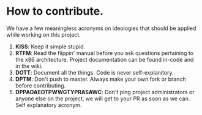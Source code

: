 # How to contribute.
We have a few meaningless acronyms on ideologies that should be applied while working on this project.

1. **KISS**: Keep it simple stupid.
2. **RTFM**: Read the flippin' manual before you ask questions pertaining to the x86 architecture. Project documentation can be found in-code and in the wiki.
3. **DOTT**: Document all the things. Code is never self-explanitory.
4. **DPTM**: Don't push to master. Always make your own fork or branch before contributing.
5. **DPPAOAEOTPWWGTYPRASAWC**: Don't ping project administrators or anyone else on the project, we will get to your PR as soon as we can. Self explanatory acronym.
